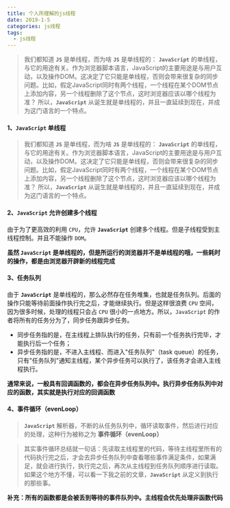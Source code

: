 ```yaml
---
title: 个人所理解的js线程
date: 2019-1-5
categories: js线程
tags:
  - js线程
---
```


> 我们都知道 **`JS`** 是单线程，而为啥 **`JS`** 是单线程的：
**`JavaScript`** 的单线程，与它的用途有关。作为浏览器脚本语言，JavaScript的主要用途是与用户互动，以及操作DOM。这决定了它只能是单线程，否则会带来很复杂的同步问题。比如，假定JavaScript同时有两个线程，一个线程在某个DOM节点上添加内容，另一个线程删除了这个节点，这时浏览器应该以哪个线程为准？
所以，**`JavaScript`** 从诞生就是单线程的，并且一直延续到现在，并成为这门语言的一个特点。

<!-- more -->
#### 1、`JavaScript` 单线程
>我们都知道 **`JS`** 是单线程，而为啥 **`JS`** 是单线程的：
**`JavaScript`** 的单线程，与它的用途有关。作为浏览器脚本语言，JavaScript的主要用途是与用户互动，以及操作DOM。这决定了它只能是单线程，否则会带来很复杂的同步问题。比如，假定JavaScript同时有两个线程，一个线程在某个DOM节点上添加内容，另一个线程删除了这个节点，这时浏览器应该以哪个线程为准？
所以，**`JavaScript`** 从诞生就是单线程的，并且一直延续到现在，并成为这门语言的一个特点。


#### 2、`JavaScript` 允许创建多个线程

由于为了更高效的利用 `CPU`，允许 **`JavaScript`** 创建多个线程。但是子线程受到主线程控制。并且不能操作 `DOM`。

**虽然 `JavaScript` 是单线程的，但是所运行的浏览器并不是单线程的哦，一些耗时的操作，都是由浏览器开辟新的线程完成**

#### 3、任务队列

由于 **`JavaScript`** 是单线程的，那么必然存在任务堆集，也就是任务队列。后面的操作只能等待前面操作执行完之后，才能继续执行。但是这样很浪费 `CPU` 空间，因为很多时候，处理的线程只会占 `CPU` 很小的一点地方。所以，`JavaScript` 的作者将所有的任务分为了，同步任务跟异步任务。

- 同步任务指的是，在主线程上排队执行的任务，只有前一个任务执行完毕，才能执行后一个任务；
- 异步任务指的是，不进入主线程、而进入"任务队列"（task queue）的任务，只有"任务队列"通知主线程，某个异步任务可以执行了，该任务才会进入主线程执行。

**通常来说，一般具有回调函数的，都会在异步任务队列中。执行异步任务队列中对应的函数，其实就是执行对应的回调函数**

#### 4、事件循环（evenLoop）

> **`JavaScript`** 解析器，不断的从任务队列中，循环读取事件，然后进行对应的处理，这种行为被称之为 **事件循环（evenLoop）**

> 其实事件循环总结就一句话：先读取主线程里的代码，等待主线程里所有的代码执行完之后，才会去异步任务队列中查看哪些事件满足条件，如果满足，就会进行执行，执行完之后，再次从主线程到任务队列顺序进行读取。
> 如果这个地方不懂，可以看一下我之前的文章，**`JavaScript`** 从定义到执行的那些事。


**补充：所有的函数都是会被丢到等待的事件队列中。主线程会优先处理非函数代码**